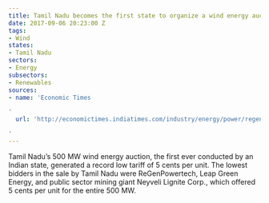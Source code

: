 ```yaml
---
title: Tamil Nadu becomes the first state to organize a wind energy auction
date: 2017-09-06 20:23:00 Z
tags:
- Wind
states:
- Tamil Nadu
sectors:
- Energy
subsectors:
- Renewables
sources:
- name: 'Economic Times

'
  url: 'http://economictimes.indiatimes.com/industry/energy/power/regen-bids-a-record-low-tariff-of-rs-3-42/unit-at-tamil-nadu-wind-energy-auction/articleshow/60299445.cms

'
---
```


Tamil Nadu’s 500 MW wind energy auction, the first ever conducted by an Indian state, generated a record low tariff of 5 cents per unit. The lowest bidders in the sale by Tamil Nadu were ReGenPowertech, Leap Green Energy, and public sector mining giant Neyveli Lignite Corp., which offered 5 cents per unit for the entire 500 MW. 
